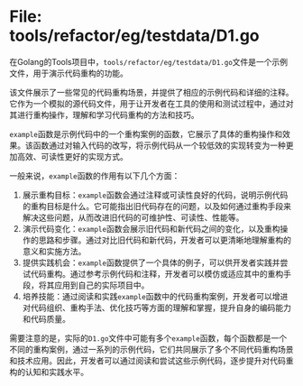 # File: tools/refactor/eg/testdata/D1.go

在Golang的Tools项目中，`tools/refactor/eg/testdata/D1.go`文件是一个示例文件，用于演示代码重构的功能。

该文件展示了一些常见的代码重构场景，并提供了相应的示例代码和详细的注释。它作为一个模拟的源代码文件，用于让开发者在工具的使用和测试过程中，通过对其进行重构操作，理解和学习代码重构的方法和技巧。

`example`函数是示例代码中的一个重构案例的函数，它展示了具体的重构操作和效果。该函数通过对输入代码的改写，将示例代码从一个较低效的实现转变为一种更加高效、可读性更好的实现方式。

一般来说，`example`函数的作用有以下几个方面：

1. 展示重构目标：`example`函数会通过注释或可读性良好的代码，说明示例代码的重构目标是什么。它可能指出旧代码存在的问题，以及如何通过重构手段来解决这些问题，从而改进旧代码的可维护性、可读性、性能等。
2. 演示代码变化：`example`函数会展示旧代码和新代码之间的变化，以及重构操作的思路和步骤。通过对比旧代码和新代码，开发者可以更清晰地理解重构的意义和实施方法。
3. 提供实践机会：`example`函数提供了一个具体的例子，可以供开发者实践并尝试代码重构。通过参考示例代码和注释，开发者可以模仿或适应其中的重构手段，将其应用到自己的实际项目中。
4. 培养技能：通过阅读和实践`example`函数中的代码重构案例，开发者可以增进对代码组织、重构手法、优化技巧等方面的理解和掌握，提升自身的编码能力和代码质量。

需要注意的是，实际的`D1.go`文件中可能有多个`example`函数，每个函数都是一个不同的重构案例，通过一系列的示例代码，它们共同展示了多个不同代码重构场景和技术应用。因此，开发者可以通过阅读和尝试这些示例代码，逐步提升对代码重构的认知和实践水平。

